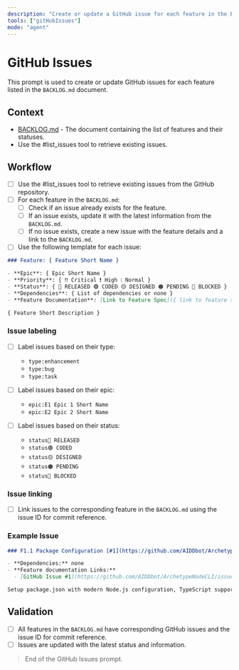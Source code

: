 ```yaml
---
description: "Create or update a GitHub issue for each feature in the BACKLOG document."
tools: ["gitHubIssues"]
mode: "agent"
---
```


# GitHub Issues

This prompt is used to create or update GitHub issues for each feature listed in the `BACKLOG.md` document.

## Context

- [BACKLOG.md](/docs/BACKLOG.md) - The document containing the list of features and their statuses.
- Use the #list_issues tool to retrieve existing issues.

## Workflow

- [ ] Use the #list_issues tool to retrieve existing issues from the GitHub repository.
- [ ] For each feature in the `BACKLOG.md`:
  - [ ] Check if an issue already exists for the feature.
  - [ ] If an issue exists, update it with the latest information from the `BACKLOG.md`.
  - [ ] If no issue exists, create a new issue with the feature details and a link to the `BACKLOG.md`.

- [ ] Use the following template for each issue:

```markdown
### Feature: { Feature Short Name }

- **Epic**: { Epic Short Name }
- **Priority**: { ‼️ Critical ❗ High ❕ Normal }
- **Status**: { 🔵 RELEASED 🟢 CODED 🟡 DESIGNED 🟠 PENDING 🔴 BLOCKED }
- **Dependencies**: { List of dependencies or none }
- **Feature Documentation**: [Link to Feature Spec]({ link to feature spec })

{ Feature Short Description }
```

### Issue labeling

- [ ] Label issues based on their type:
  - `type:enhancement`
  - `type:bug`
  - `type:task`

- [ ] Label issues based on their epic:
  - `epic:E1 Epic 1 Short Name`
  - `epic:E2 Epic 2 Short Name`

- [ ] Label issues based on their status:
  - `status🔵 RELEASED`
  - `status🟢 CODED`
  - `status🟡 DESIGNED`
  - `status🟠 PENDING`
  - `status🔴 BLOCKED`

### Issue linking

- [ ] Link issues to the corresponding feature in the `BACKLOG.md` using the issue ID for commit reference.

### Example Issue

```markdown
### F1.1 Package Configuration [#1](https://github.com/AIDDbot/ArchetypeNodeCLI/issues/1) 🔴 BLOCKED

- **Dependencies:** none
- **Feature documentation Links:**
  - [GitHub Issue #1](https://github.com/AIDDbot/ArchetypeNodeCLI/issues/1)

Setup package.json with modern Node.js configuration, TypeScript support, and essential scripts using only allowed dependencies (Chalk, Commander, Zod).
```

## Validation

- [ ] All features in the `BACKLOG.md` have corresponding GitHub issues and the issue ID for commit reference.
- [ ] Issues are updated with the latest status and information.

> End of the GitHub Issues prompt.
